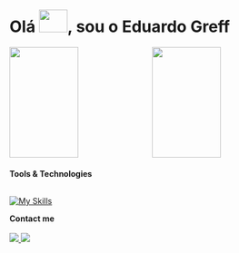 <h1 align="left">Olá <img  height="40" width="50" src="https://raw.githubusercontent.com/kaueMarques/kaueMarques/master/hi.gif" height="30px">, sou o Eduardo Greff</h1>

<div>  
  <img width="49%" height="195px" src="https://github-readme-stats.vercel.app/api?username=Greffx&show_icons=true&count_private=true&hide_border=true&title_color=8c3153&icon_color=bf2c2c&text_color=5f458a&bg_color=363030"/> 
  <img width="49%" height="195px" src="https://github-readme-stats.vercel.app/api/top-langs/?username=Greffx&layout=compact&hide_border=true&title_color=8c3153&text_color=5f458a&bg_color=363030" />
</div>
<br>
<b>Tools & Technologies</b>
<br><br>

 [![My Skills](https://skillicons.dev/icons?i=java,spring,hibernate,mysql,idea,eclipse,git,html,css)](https://skillicons.dev)
  

<div> 
  <b>Contact me</b>
  <br><br>
 <a href = "mailto:eduardogreff0@gmail.com"><img src="https://img.shields.io/badge/Gmail-D14836?style=for-the-badge&logo=gmail&logoColor=white" target="_blank">   </a>
  <a href="https://www.linkedin.com/in/eduardo-greff-837a39176/" target="_blank"><img src="https://img.shields.io/badge/LinkedIn-0077B5?style=for-the-badge&logo=linkedin&logoColor=white" target="_blank"> </a> 
</div>
